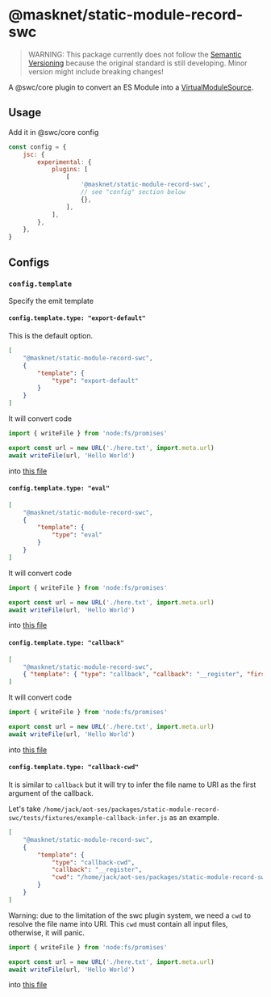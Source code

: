 # @masknet/static-module-record-swc

> WARNING: This package currently does not follow the [Semantic Versioning](https://semver.org/) because the original standard is still developing. Minor version might include breaking changes!

A @swc/core plugin to convert an ES Module into a [VirtualModuleSource](https://github.com/tc39/proposal-compartments/blob/master/2-virtual-module-source.md).

## Usage

Add it in @swc/core config

```js
const config = {
    jsc: {
        experimental: {
            plugins: [
                [
                    '@masknet/static-module-record-swc',
                    // see "config" section below
                    {},
                ],
            ],
        },
    },
}
```

## Configs

### `config.template`

Specify the emit template

#### `config.template.type: "export-default"`

This is the default option.

```json
[
    "@masknet/static-module-record-swc",
    {
        "template": {
            "type": "export-default"
        }
    }
]
```

It will convert code

```js
import { writeFile } from 'node:fs/promises'

export const url = new URL('./here.txt', import.meta.url)
await writeFile(url, 'Hello World')
```

into [this file](./tests/snapshot/example.js)

#### `config.template.type: "eval"`

```json
[
    "@masknet/static-module-record-swc",
    {
        "template": {
            "type": "eval"
        }
    }
]
```

It will convert code

```js
import { writeFile } from 'node:fs/promises'

export const url = new URL('./here.txt', import.meta.url)
await writeFile(url, 'Hello World')
```

into [this file](./tests/snapshot/example-eval.js)

#### `config.template.type: "callback"`

```json
[
    "@masknet/static-module-record-swc",
    { "template": { "type": "callback", "callback": "__register", "firstArg": "/index.js" } }
]
```

It will convert code

```js
import { writeFile } from 'node:fs/promises'

export const url = new URL('./here.txt', import.meta.url)
await writeFile(url, 'Hello World')
```

into [this file](./tests/snapshot/example-callback.js)

#### `config.template.type: "callback-cwd"`

It is similar to `callback` but it will try to infer the file name to URI as the first argument of the callback.

Let's take `/home/jack/aot-ses/packages/static-module-record-swc/tests/fixtures/example-callback-infer.js` as an example.

```json
[
    "@masknet/static-module-record-swc",
    {
        "template": {
            "type": "callback-cwd",
            "callback": "__register",
            "cwd": "/home/jack/aot-ses/packages/static-module-record-swc/"
        }
    }
]
```

Warning: due to the limitation of the swc plugin system, we need a `cwd` to resolve the file name into URI. This `cwd` must contain all input files, otherwise, it will panic.

```js
import { writeFile } from 'node:fs/promises'

export const url = new URL('./here.txt', import.meta.url)
await writeFile(url, 'Hello World')
```

into [this file](./tests/snapshot/example-callback-infer.js)
